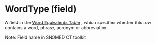 # WordType (field)

A field in the [Word Equivalents Table](https://confluence.ihtsdotools.org/display/DOCGLOSS/Word+Equivalents+Table) , which specifies whether this row contains a word, phrase, acronym or abbreviation.

Note: Field name in SNOMED CT toolkit

